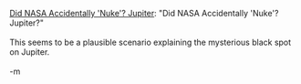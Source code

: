 <a href="http://www.enterprisemission.com/NukingJupiter.html">Did NASA Accidentally 'Nuke'? Jupiter</a>: "Did NASA Accidentally 'Nuke'? Jupiter?"
<br />
<br />This seems to be a plausible scenario explaining the mysterious black spot on Jupiter.  
<br />-m
<br />